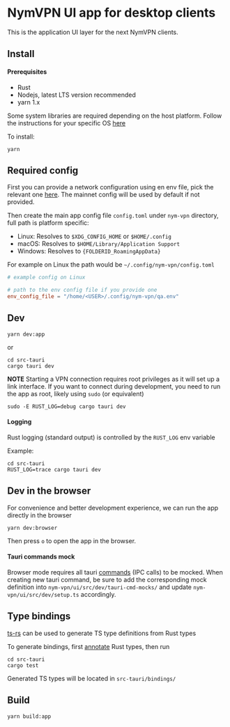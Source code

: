 # NymVPN UI app for desktop clients

This is the application UI layer for the next NymVPN clients.

## Install

#### Prerequisites

- Rust
- Nodejs, latest LTS version recommended
- yarn 1.x

Some system libraries are required depending on the host platform.
Follow the instructions for your specific OS [here](https://tauri.app/v1/guides/getting-started/prerequisites)

To install:

```
yarn
```

## Required config

First you can provide a network configuration using en env file,
pick the relevant one [here](https://github.com/nymtech/nym/tree/develop/envs).
The mainnet config will be used by default if not provided.

Then create the main app config file `config.toml` under `nym-vpn`
directory, full path is platform specific:

- Linux: Resolves to `$XDG_CONFIG_HOME` or `$HOME/.config`
- macOS: Resolves to `$HOME/Library/Application Support`
- Windows: Resolves to `{FOLDERID_RoamingAppData}`

For example on Linux the path would be `~/.config/nym-vpn/config.toml`

```toml
# example config on Linux

# path to the env config file if you provide one
env_config_file = "/home/<USER>/.config/nym-vpn/qa.env"
```

## Dev

```
yarn dev:app
```

or

```
cd src-tauri
cargo tauri dev
```

**NOTE** Starting a VPN connection requires root privileges as it will set up a link interface.
If you want to connect during development, you need to run the app as root,
likely using `sudo` (or equivalent)

```shell
sudo -E RUST_LOG=debug cargo tauri dev
```

#### Logging

Rust logging (standard output) is controlled by the `RUST_LOG`
env variable

Example:

```
cd src-tauri
RUST_LOG=trace cargo tauri dev
```

## Dev in the browser

For convenience and better development experience, we can run the
app directly in the browser

```
yarn dev:browser
```

Then press `o` to open the app in the browser.

#### Tauri commands mock

Browser mode requires all tauri [commands](https://tauri.app/v1/guides/features/command) (IPC calls) to be mocked.
When creating new tauri command, be sure to add the corresponding
mock definition into `nym-vpn/ui/src/dev/tauri-cmd-mocks/` and
update `nym-vpn/ui/src/dev/setup.ts` accordingly.

## Type bindings

[ts-rs](https://github.com/Aleph-Alpha/ts-rs) can be used to generate
TS type definitions from Rust types

To generate bindings, first
[annotate](https://github.com/Aleph-Alpha/ts-rs/blob/main/example/src/lib.rs)
Rust types, then run

```
cd src-tauri
cargo test
```

Generated TS types will be located in `src-tauri/bindings/`

## Build

```
yarn build:app
```
